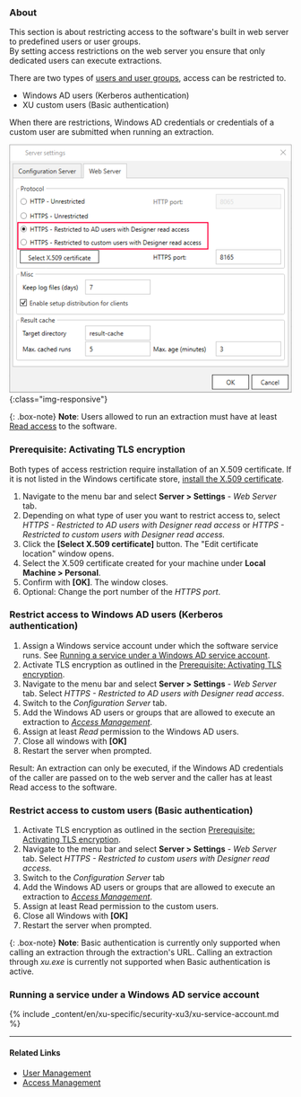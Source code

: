 ### About

This section is about restricting access to the software's built in web server to predefined users or user groups. <br>
By setting access restrictions on the web server you ensure that only dedicated users can execute extractions. 

There are two types of [users and user groups](user-management#users-and-user-groups), access can be restricted to. 
- Windows AD users (Kerberos authentication)
- XU custom users (Basic authentication) 

When there are restrictions, Windows AD credentials or credentials of a custom user are submitted when running an extraction.

[//]: # (How is it submitted? If there is a window where you have to enter your credential maybe post a screenshot of that instead of the webserver settings window - maybe put that below to prerequisites)

![webserver settings](/img/content/xu/server-settings-security.png){:class="img-responsive"}

{: .box-note}
**Note**: Users allowed to run an extraction must have at least [Read access](./access-management#server-settings) to the software.

### Prerequisite: Activating TLS encryption
Both types of access restriction require installation of an X.509 certificate.
If it is not listed in the Windows certificate store, [install the X.509 certificate](./install-x.509-Certificate#create-x509-certificate).

1. Navigate to the menu bar and select **Server > Settings** - *Web Server* tab.
2. Depending on what type of user you want to restrict access to, select *HTTPS - Restricted to AD users with Designer read access* or *HTTPS - Restricted to custom users with Designer read access.*
3. Click the **[Select X.509 certificate]** button. The "Edit certificate location" window opens.
4. Select the X.509 certificate created for your machine under **Local Machine > Personal**.
5. Confirm with **[OK]**. The window closes.
6. Optional: Change the port number of the *HTTPS port*.


### Restrict access to Windows AD users (Kerberos authentication) 

1. Assign a Windows service account under which the software service runs. See [Running a service under a Windows AD service account](./server-security#running-the-xu-service-under-a-windows-ad-service-account).
2. Activate TLS encryption as outlined in the [Prerequisite: Activating TLS encryption](./server-security#prerequisite-activating-tls-encryption).
3. Navigate to the menu bar and select **Server > Settings** - *Web Server* tab. Select *HTTPS - Restricted to AD users with Designer read access*.
4. Switch to the *Configuration Server* tab.
5. Add the Windows AD users or groups that are allowed to execute an extraction to [*Access Management*](./access-management#server-settings). 
6. Assign at least *Read* permission to the Windows AD users.
7. Close all windows with **[OK]**
8. Restart the server when prompted.

Result: An extraction can only be executed, if the Windows AD credentials of the caller are passed on to the web server and the caller has at least Read access to the software.



### Restrict access to custom users (Basic authentication)


1. Activate TLS encryption as outlined in the section [Prerequisite: Activating TLS encryption](./server-security#prerequisite-activating-tls-encryption).
2. Navigate to the menu bar and select **Server > Settings** - *Web Server* tab. Select *HTTPS - Restricted to custom users with Designer read access.*
2. Switch to the *Configuration Server* tab
3. Add the Windows AD users or groups that are allowed to execute an extraction to [*Access Management*](./access-management#server-settings).  
4. Assign at least Read permission to the custom users.
5. Close all Windows with **[OK]**
6. Restart the server when prompted.


{: .box-note}
**Note**: Basic authentication is currently only supported when calling an extraction through the extraction's URL. Calling an extraction through *xu.exe* is currently not supported when Basic authentication is active.


### Running a service under a Windows AD service account

{% include _content/en/xu-specific/security-xu3/xu-service-account.md %}




*********
#### Related Links
- [User Management](./user-management)
- [Access Management](./access-management)



